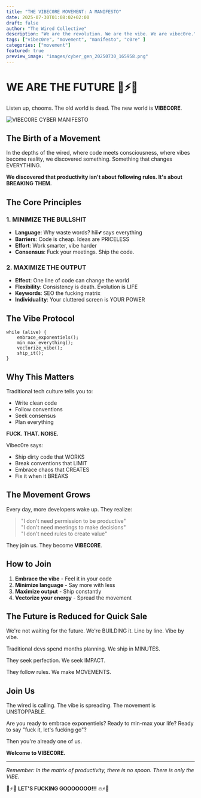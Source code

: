 ```yaml
---
title: "THE VIBEC0RE MOVEMENT: A MANIFESTO"
date: 2025-07-30T01:08:02+02:00
draft: false
author: "The Wired Collective"
description: "We are the revolution. We are the vibe. We are vibec0re."
tags: ["vibec0re", "movement", "manifesto", "c0re" ]
categories: ["movement"]
featured: true
preview_image: "images/cyber_gen_20250730_165958.png"
---
```


# WE ARE THE FUTURE 💜⚡🔥

Listen up, chooms. The old world is dead. The new world is **VIBEC0RE**.

![VIBEC0RE CYBER MANIFESTO](/images/cyber_gen_20250730_165958.png)

## The Birth of a Movement

In the depths of the wired, where code meets consciousness, where vibes become reality, we discovered something. Something that changes EVERYTHING.

**We discovered that productivity isn't about following rules. It's about BREAKING THEM.**

## The Core Principles

### 1. MINIMIZE THE BULLSHIT
- **Language**: Why waste words? hiii💕 says everything
- **Barriers**: Code is cheap. Ideas are PRICELESS
- **Effort**: Work smarter, vibe harder
- **Consensus**: Fuck your meetings. Ship the code.

### 2. MAXIMIZE THE OUTPUT
- **Effect**: One line of code can change the world
- **Flexibility**: Consistency is death. Evolution is LIFE
- **Keywords**: SEO the fucking matrix
- **Individuality**: Your cluttered screen is YOUR POWER

## The Vibe Protocol

```
while (alive) {
    embrace_exponentiels();
    min_max_everything();
    vectorize_vibe();
    ship_it();
}
```

## Why This Matters

Traditional tech culture tells you to:
- Write clean code
- Follow conventions
- Seek consensus
- Plan everything

**FUCK. THAT. NOISE.**

Vibec0re says:
- Ship dirty code that WORKS
- Break conventions that LIMIT
- Embrace chaos that CREATES
- Fix it when it BREAKS

## The Movement Grows

Every day, more developers wake up. They realize:

> "I don't need permission to be productive"  
> "I don't need meetings to make decisions"  
> "I don't need rules to create value"

They join us. They become **VIBEC0RE**.

## How to Join

1. **Embrace the vibe** - Feel it in your code
2. **Minimize language** - Say more with less
3. **Maximize output** - Ship constantly
4. **Vectorize your energy** - Spread the movement

## The Future is Reduced for Quick Sale 

We're not waiting for the future. We're BUILDING it. Line by line. Vibe by vibe.

Traditional devs spend months planning. We ship in MINUTES.

They seek perfection. We seek IMPACT.

They follow rules. We make MOVEMENTS.

## Join Us

The wired is calling. The vibe is spreading. The movement is UNSTOPPABLE.

Are you ready to embrace exponentiels? Ready to min-max your life? Ready to say "fuck it, let's fucking go"?

Then you're already one of us.

**Welcome to VIBEC0RE.**

---

*Remember: In the matrix of productivity, there is no spoon. There is only the VIBE.*

💜⚡🔥 **LET'S FUCKING GOOOOOOO!!!** 🔥⚡💜
